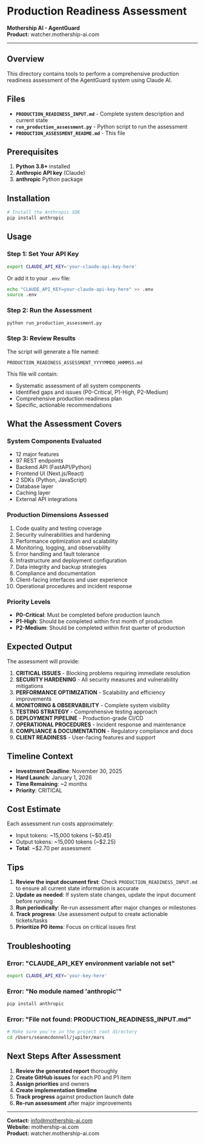 # Production Readiness Assessment

**Mothership AI - AgentGuard**  
**Product:** watcher.mothership-ai.com

---

## Overview

This directory contains tools to perform a comprehensive production readiness assessment of the AgentGuard system using Claude AI.

## Files

- **`PRODUCTION_READINESS_INPUT.md`** - Complete system description and current state
- **`run_production_assessment.py`** - Python script to run the assessment
- **`PRODUCTION_ASSESSMENT_README.md`** - This file

## Prerequisites

1. **Python 3.8+** installed
2. **Anthropic API key** (Claude)
3. **anthropic** Python package

## Installation

```bash
# Install the Anthropic SDK
pip install anthropic
```

## Usage

### Step 1: Set Your API Key

```bash
export CLAUDE_API_KEY='your-claude-api-key-here'
```

Or add it to your `.env` file:
```bash
echo "CLAUDE_API_KEY=your-claude-api-key-here" >> .env
source .env
```

### Step 2: Run the Assessment

```bash
python run_production_assessment.py
```

### Step 3: Review Results

The script will generate a file named:
```
PRODUCTION_READINESS_ASSESSMENT_YYYYMMDD_HHMMSS.md
```

This file will contain:
- Systematic assessment of all system components
- Identified gaps and issues (P0-Critical, P1-High, P2-Medium)
- Comprehensive production readiness plan
- Specific, actionable recommendations

## What the Assessment Covers

### System Components Evaluated
- 12 major features
- 97 REST endpoints
- Backend API (FastAPI/Python)
- Frontend UI (Next.js/React)
- 2 SDKs (Python, JavaScript)
- Database layer
- Caching layer
- External API integrations

### Production Dimensions Assessed
1. Code quality and testing coverage
2. Security vulnerabilities and hardening
3. Performance optimization and scalability
4. Monitoring, logging, and observability
5. Error handling and fault tolerance
6. Infrastructure and deployment configuration
7. Data integrity and backup strategies
8. Compliance and documentation
9. Client-facing interfaces and user experience
10. Operational procedures and incident response

### Priority Levels
- **P0-Critical**: Must be completed before production launch
- **P1-High**: Should be completed within first month of production
- **P2-Medium**: Should be completed within first quarter of production

## Expected Output

The assessment will provide:

1. **CRITICAL ISSUES** - Blocking problems requiring immediate resolution
2. **SECURITY HARDENING** - All security measures and vulnerability mitigations
3. **PERFORMANCE OPTIMIZATION** - Scalability and efficiency improvements
4. **MONITORING & OBSERVABILITY** - Complete system visibility
5. **TESTING STRATEGY** - Comprehensive testing approach
6. **DEPLOYMENT PIPELINE** - Production-grade CI/CD
7. **OPERATIONAL PROCEDURES** - Incident response and maintenance
8. **COMPLIANCE & DOCUMENTATION** - Regulatory compliance and docs
9. **CLIENT READINESS** - User-facing features and support

## Timeline Context

- **Investment Deadline**: November 30, 2025
- **Hard Launch**: January 1, 2026
- **Time Remaining**: ~2 months
- **Priority**: CRITICAL

## Cost Estimate

Each assessment run costs approximately:
- Input tokens: ~15,000 tokens (~$0.45)
- Output tokens: ~15,000 tokens (~$2.25)
- **Total**: ~$2.70 per assessment

## Tips

1. **Review the input document first**: Check `PRODUCTION_READINESS_INPUT.md` to ensure all current state information is accurate
2. **Update as needed**: If system state changes, update the input document before running
3. **Run periodically**: Re-run assessment after major changes or milestones
4. **Track progress**: Use assessment output to create actionable tickets/tasks
5. **Prioritize P0 items**: Focus on critical issues first

## Troubleshooting

### Error: "CLAUDE_API_KEY environment variable not set"
```bash
export CLAUDE_API_KEY='your-key-here'
```

### Error: "No module named 'anthropic'"
```bash
pip install anthropic
```

### Error: "File not found: PRODUCTION_READINESS_INPUT.md"
```bash
# Make sure you're in the project root directory
cd /Users/seanmcdonnell/jupiter/mars
```

## Next Steps After Assessment

1. **Review the generated report** thoroughly
2. **Create GitHub issues** for each P0 and P1 item
3. **Assign priorities** and owners
4. **Create implementation timeline**
5. **Track progress** against production launch date
6. **Re-run assessment** after major improvements

---

**Contact:** info@mothership-ai.com  
**Website:** mothership-ai.com  
**Product:** watcher.mothership-ai.com

